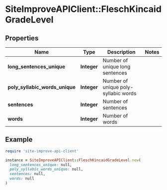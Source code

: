 # SiteImproveAPIClient::FleschKincaidGradeLevel

## Properties

| Name | Type | Description | Notes |
| ---- | ---- | ----------- | ----- |
| **long_sentences_unique** | **Integer** | Number of unique long sentences |  |
| **poly_syllabic_words_unique** | **Integer** | Number of unique poly-syllabic words |  |
| **sentences** | **Integer** | Number of sentences |  |
| **words** | **Integer** | Number of words |  |

## Example

```ruby
require 'site-improve-api-client'

instance = SiteImproveAPIClient::FleschKincaidGradeLevel.new(
  long_sentences_unique: null,
  poly_syllabic_words_unique: null,
  sentences: null,
  words: null
)
```

